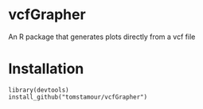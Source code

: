 # vcfGrapher
An R package that generates plots directly from a vcf file

# Installation
```
library(devtools)
install_github("tomstamour/vcfGrapher")
```

